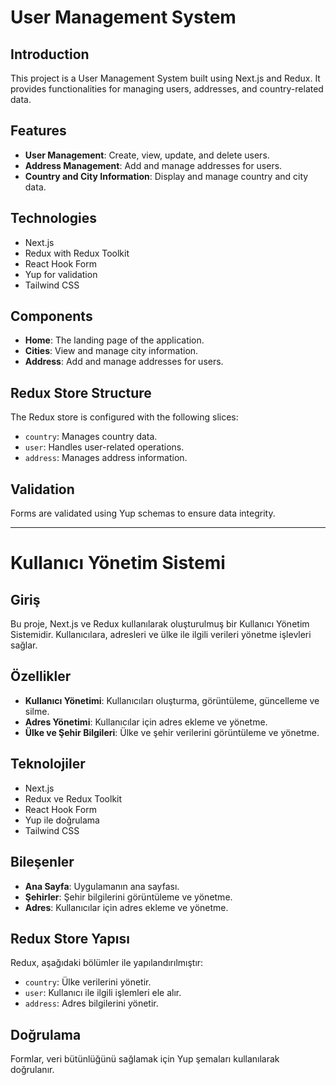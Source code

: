 # User Management System

## Introduction
This project is a User Management System built using Next.js and Redux. It provides functionalities for managing users, addresses, and country-related data.

## Features
- **User Management**: Create, view, update, and delete users.
- **Address Management**: Add and manage addresses for users.
- **Country and City Information**: Display and manage country and city data.

## Technologies
- Next.js
- Redux with Redux Toolkit
- React Hook Form
- Yup for validation
- Tailwind CSS


## Components
- **Home**: The landing page of the application.
- **Cities**: View and manage city information.
- **Address**: Add and manage addresses for users.

## Redux Store Structure
The Redux store is configured with the following slices:
- `country`: Manages country data.
- `user`: Handles user-related operations.
- `address`: Manages address information.

## Validation
Forms are validated using Yup schemas to ensure data integrity.

---

# Kullanıcı Yönetim Sistemi

## Giriş
Bu proje, Next.js ve Redux kullanılarak oluşturulmuş bir Kullanıcı Yönetim Sistemidir. Kullanıcılara, adresleri ve ülke ile ilgili verileri yönetme işlevleri sağlar.

## Özellikler
- **Kullanıcı Yönetimi**: Kullanıcıları oluşturma, görüntüleme, güncelleme ve silme.
- **Adres Yönetimi**: Kullanıcılar için adres ekleme ve yönetme.
- **Ülke ve Şehir Bilgileri**: Ülke ve şehir verilerini görüntüleme ve yönetme.

## Teknolojiler
- Next.js
- Redux ve Redux Toolkit
- React Hook Form
- Yup ile doğrulama
- Tailwind CSS

## Bileşenler
- **Ana Sayfa**: Uygulamanın ana sayfası.
- **Şehirler**: Şehir bilgilerini görüntüleme ve yönetme.
- **Adres**: Kullanıcılar için adres ekleme ve yönetme.

## Redux Store Yapısı
Redux, aşağıdaki bölümler ile yapılandırılmıştır:
- `country`: Ülke verilerini yönetir.
- `user`: Kullanıcı ile ilgili işlemleri ele alır.
- `address`: Adres bilgilerini yönetir.

## Doğrulama
Formlar, veri bütünlüğünü sağlamak için Yup şemaları kullanılarak doğrulanır.
